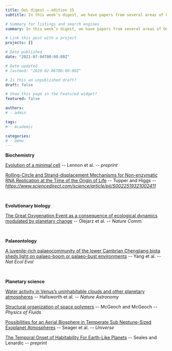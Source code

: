```yaml
---
title: OoL digest — edition 15
subtitle: In this week’s digest, we have papers from several areas of OoL research. In biochemistry, Lennon analyzes a synthetically constructed minimal cell and Tupper examines non-enzymatic possibilities for RNA replication. In evolutionary biology, Olejarz looks at the evolutionary dynamics of the GOE. In paraeontology, Yang report the discovery of a fossil deposit from the Cambrian. Finally, in planetary science Hallsworth discusses the role of water activity in Venus’s clouds, McGeoch examines the presence of amino acids in meteorites, Seager analyzes the possibility of atmospheric life in sub-Neptune worlds, and Seales models the temporal evolution of the habitable zone for Earth-like exoplanets. Happy reading !

# Summary for listings and search engines
summary: In this week’s digest, we have papers from several areas of OoL research. In biochemistry, Lennon analyzes a synthetically constructed minimal cell and Tupper examines non-enzymatic possibilities for RNA replication. In evolutionary biology, Olejarz looks at the evolutionary dynamics of the GOE. In paraeontology, Yang report the discovery of a fossil deposit from the Cambrian. Finally, in planetary science Hallsworth discusses the role of water activity in Venus’s clouds, McGeoch examines the presence of amino acids in meteorites, Seager analyzes the possibility of atmospheric life in sub-Neptune worlds, and Seales models the temporal evolution of the habitable zone for Earth-like exoplanets. Happy reading !

# Link this post with a project
projects: []

# Date published
date: "2021-07-04T00:00:00Z"

# Date updated
# lastmod: "2020-02-06T00:00:00Z"

# Is this an unpublished draft?
draft: false

# Show this page in the Featured widget?
featured: false

authors:
# - admin

tags:
# - Academic

categories:
# - Demo
---
```


**Biochemistry**

[Evolution of a minimal cell](https://www.biorxiv.org/content/10.1101/2021.06.30.450565v1) -- Lennon et al. -- *preprint*

[Rolling-Circle and Strand-displacement Mechanisms for Non-enzymatic RNA Replication at the Time of the Origin of Life](https://www.sciencedirect.com/science/article/pii/S0022519321002411) -- Tupper and Higgs -- *https://www.sciencedirect.com/science/article/pii/S0022519321002411*

<br>

**Evolutionary biology**

[The Great Oxygenation Event as a consequence of ecological dynamics modulated by planetary change](https://www.nature.com/articles/s41467-021-23286-7) -- Olejarz et al. -- *Nature Comm.*

<br>

**Palaeontology**

[A juvenile-rich palaeocommunity of the lower Cambrian Chengjiang biota sheds light on palaeo-boom or palaeo-bust environments](https://www.nature.com/articles/s41559-021-01490-4) -- Yang et al. -- *Nat Ecol Evol*

<br>

**Planetary science**

[Water activity in Venus’s uninhabitable clouds and other planetary atmospheres](https://www.nature.com/articles/s41550-021-01391-3) -- Hallsworth et al. -- *Nature Astronomy*

[Structural organization of space polymers](https://aip.scitation.org/doi/10.1063/5.0054860) -- McGeoch and McGeoch -- *Physics of Fluids*

[Possibilities for an Aerial Biosphere in Temperate Sub Neptune-Sized Exoplanet Atmospheres](https://www.mdpi.com/2218-1997/7/6/172) -- Seager et al. -- *Universe*

[The Temporal Onset of Habitability For Earth-Like Planets](http://arxiv.org/abs/2106.14852) -- Seales and Lenardic -- *preprint*

<br>

